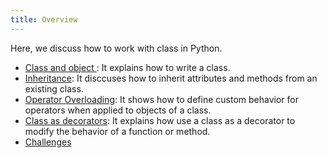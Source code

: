 ```yaml
---
title: Overview
---
```


Here, we discuss how to work with class in Python.

* [Class and object ](ch8_class.md): It explains how to write a class. 
* [Inheritance](ch8_inheritance.md): It disccuses how to inherit attributes and methods from an existing class. 
* [Operator Overloading](ch8_operator_overloading.md): It shows how to define custom behavior for operators when applied to objects of a class. 
* [Class as decorators](ch8_class_as_decorators.md):  It explains how use a class as a decorator to modify the behavior of a function or method. 
* [Challenges](ch8_challenges.md)
